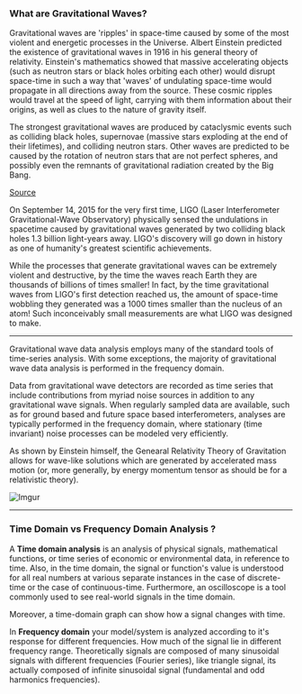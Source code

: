 ### What are Gravitational Waves?

Gravitational waves are 'ripples' in space-time caused by some of the most violent and energetic processes in the Universe. Albert Einstein predicted the existence of gravitational waves in 1916 in his general theory of relativity. Einstein's mathematics showed that massive accelerating objects (such as neutron stars or black holes orbiting each other) would disrupt space-time in such a way that 'waves' of undulating space-time would propagate in all directions away from the source. These cosmic ripples would travel at the speed of light, carrying with them information about their origins, as well as clues to the nature of gravity itself.

The strongest gravitational waves are produced by cataclysmic events such as colliding black holes, supernovae (massive stars exploding at the end of their lifetimes), and colliding neutron stars. Other waves are predicted to be caused by the rotation of neutron stars that are not perfect spheres, and possibly even the remnants of gravitational radiation created by the Big Bang.

[Source](https://www.ligo.caltech.edu/page/what-are-gw)

On September 14, 2015 for the very first time, LIGO (Laser Interferometer Gravitational-Wave Observatory) physically sensed the undulations in spacetime caused by gravitational waves generated by two colliding black holes 1.3 billion light-years away. LIGO's discovery will go down in history as one of humanity's greatest scientific achievements.

While the processes that generate gravitational waves can be extremely violent and destructive, by the time the waves reach Earth they are thousands of billions of times smaller! In fact, by the time gravitational waves from LIGO's first detection reached us, the amount of space-time wobbling they generated was a 1000 times smaller than the nucleus of an atom! Such inconceivably small measurements are what LIGO was designed to make.


---

Gravitational wave data analysis employs many of the
standard tools of time-series analysis. With some exceptions, the majority of gravitational wave data analysis
is performed in the frequency domain.

Data from gravitational wave detectors are recorded as time series that include contributions
from myriad noise sources in addition to any gravitational wave signals. When regularly sampled
data are available, such as for ground based and future space based interferometers, analyses are
typically performed in the frequency domain, where stationary (time invariant) noise processes can
be modeled very efficiently.

As shown by Einstein himself, the Genearal Relativity Theory of Gravitation allows for wave-like solutions which are generated
by accelerated mass motion (or, more generally, by energy momentum tensor as should be for
a relativistic theory).

![Imgur](https://imgur.com/7Q78reK.png)

---

### Time Domain vs Frequency Domain Analysis ?

A **Time domain analysis** is an analysis of physical signals, mathematical functions, or time series of economic or environmental data, in reference to time. Also, in the time domain, the signal or function's value is understood for all real numbers at various separate instances in the case of discrete-time or the case of continuous-time. Furthermore, an oscilloscope is a tool commonly used to see real-world signals in the time domain.

Moreover, a time-domain graph can show how a signal changes with time.

In **Frequency domain** your model/system is analyzed according to it's response for different frequencies. How much of the signal lie in different frequency range. Theoretically signals are composed of many sinusoidal signals with different frequencies (Fourier series), like triangle signal, its actually composed of infinite sinusoidal signal (fundamental and odd harmonics frequencies).